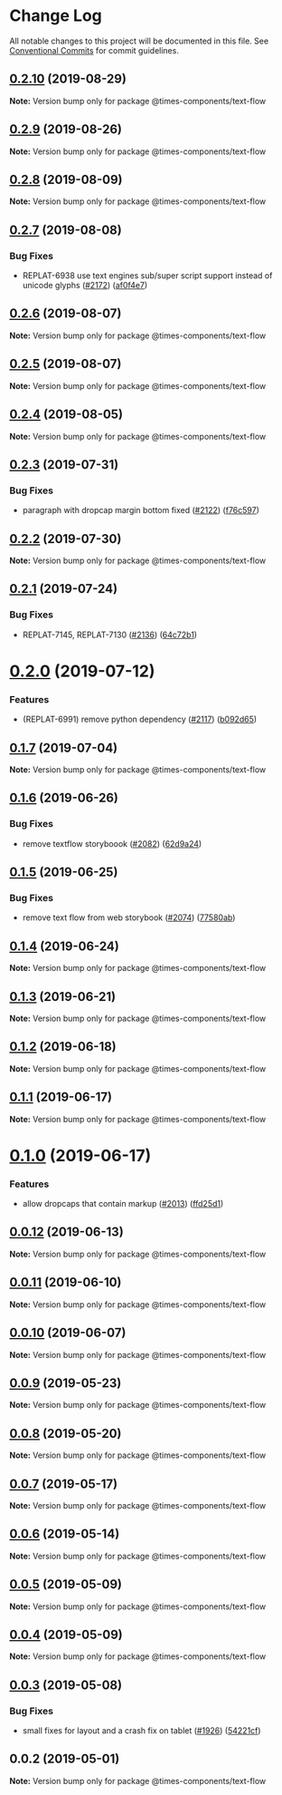 # Change Log

All notable changes to this project will be documented in this file.
See [Conventional Commits](https://conventionalcommits.org) for commit guidelines.

## [0.2.10](https://github.com/newsuk/times-components/compare/@times-components/text-flow@0.2.9...@times-components/text-flow@0.2.10) (2019-08-29)

**Note:** Version bump only for package @times-components/text-flow





## [0.2.9](https://github.com/newsuk/times-components/compare/@times-components/text-flow@0.2.8...@times-components/text-flow@0.2.9) (2019-08-26)

**Note:** Version bump only for package @times-components/text-flow





## [0.2.8](https://github.com/newsuk/times-components/compare/@times-components/text-flow@0.2.7...@times-components/text-flow@0.2.8) (2019-08-09)

**Note:** Version bump only for package @times-components/text-flow





## [0.2.7](https://github.com/newsuk/times-components/compare/@times-components/text-flow@0.2.6...@times-components/text-flow@0.2.7) (2019-08-08)


### Bug Fixes

* REPLAT-6938 use text engines sub/super script support instead of unicode glyphs ([#2172](https://github.com/newsuk/times-components/issues/2172)) ([af0f4e7](https://github.com/newsuk/times-components/commit/af0f4e7))





## [0.2.6](https://github.com/newsuk/times-components/compare/@times-components/text-flow@0.2.5...@times-components/text-flow@0.2.6) (2019-08-07)

**Note:** Version bump only for package @times-components/text-flow





## [0.2.5](https://github.com/newsuk/times-components/compare/@times-components/text-flow@0.2.4...@times-components/text-flow@0.2.5) (2019-08-07)

**Note:** Version bump only for package @times-components/text-flow





## [0.2.4](https://github.com/newsuk/times-components/compare/@times-components/text-flow@0.2.3...@times-components/text-flow@0.2.4) (2019-08-05)

**Note:** Version bump only for package @times-components/text-flow





## [0.2.3](https://github.com/newsuk/times-components/compare/@times-components/text-flow@0.2.2...@times-components/text-flow@0.2.3) (2019-07-31)


### Bug Fixes

* paragraph with dropcap margin bottom fixed ([#2122](https://github.com/newsuk/times-components/issues/2122)) ([f76c597](https://github.com/newsuk/times-components/commit/f76c597))





## [0.2.2](https://github.com/newsuk/times-components/compare/@times-components/text-flow@0.2.1...@times-components/text-flow@0.2.2) (2019-07-30)

**Note:** Version bump only for package @times-components/text-flow





## [0.2.1](https://github.com/newsuk/times-components/compare/@times-components/text-flow@0.2.0...@times-components/text-flow@0.2.1) (2019-07-24)


### Bug Fixes

* REPLAT-7145, REPLAT-7130 ([#2136](https://github.com/newsuk/times-components/issues/2136)) ([64c72b1](https://github.com/newsuk/times-components/commit/64c72b1))





# [0.2.0](https://github.com/newsuk/times-components/compare/@times-components/text-flow@0.1.7...@times-components/text-flow@0.2.0) (2019-07-12)


### Features

* (REPLAT-6991) remove python dependency ([#2117](https://github.com/newsuk/times-components/issues/2117)) ([b092d65](https://github.com/newsuk/times-components/commit/b092d65))





## [0.1.7](https://github.com/newsuk/times-components/compare/@times-components/text-flow@0.1.6...@times-components/text-flow@0.1.7) (2019-07-04)

**Note:** Version bump only for package @times-components/text-flow





## [0.1.6](https://github.com/newsuk/times-components/compare/@times-components/text-flow@0.1.5...@times-components/text-flow@0.1.6) (2019-06-26)


### Bug Fixes

* remove textflow storyboook ([#2082](https://github.com/newsuk/times-components/issues/2082)) ([62d9a24](https://github.com/newsuk/times-components/commit/62d9a24))





## [0.1.5](https://github.com/newsuk/times-components/compare/@times-components/text-flow@0.1.4...@times-components/text-flow@0.1.5) (2019-06-25)


### Bug Fixes

* remove text flow from web storybook ([#2074](https://github.com/newsuk/times-components/issues/2074)) ([77580ab](https://github.com/newsuk/times-components/commit/77580ab))





## [0.1.4](https://github.com/newsuk/times-components/compare/@times-components/text-flow@0.1.3...@times-components/text-flow@0.1.4) (2019-06-24)

**Note:** Version bump only for package @times-components/text-flow





## [0.1.3](https://github.com/newsuk/times-components/compare/@times-components/text-flow@0.1.2...@times-components/text-flow@0.1.3) (2019-06-21)

**Note:** Version bump only for package @times-components/text-flow





## [0.1.2](https://github.com/newsuk/times-components/compare/@times-components/text-flow@0.1.1...@times-components/text-flow@0.1.2) (2019-06-18)

**Note:** Version bump only for package @times-components/text-flow





## [0.1.1](https://github.com/newsuk/times-components/compare/@times-components/text-flow@0.1.0...@times-components/text-flow@0.1.1) (2019-06-17)

**Note:** Version bump only for package @times-components/text-flow





# [0.1.0](https://github.com/newsuk/times-components/compare/@times-components/text-flow@0.0.12...@times-components/text-flow@0.1.0) (2019-06-17)


### Features

* allow dropcaps that contain markup ([#2013](https://github.com/newsuk/times-components/issues/2013)) ([ffd25d1](https://github.com/newsuk/times-components/commit/ffd25d1))





## [0.0.12](https://github.com/newsuk/times-components/compare/@times-components/text-flow@0.0.11...@times-components/text-flow@0.0.12) (2019-06-13)

**Note:** Version bump only for package @times-components/text-flow





## [0.0.11](https://github.com/newsuk/times-components/compare/@times-components/text-flow@0.0.10...@times-components/text-flow@0.0.11) (2019-06-10)

**Note:** Version bump only for package @times-components/text-flow





## [0.0.10](https://github.com/newsuk/times-components/compare/@times-components/text-flow@0.0.9...@times-components/text-flow@0.0.10) (2019-06-07)

**Note:** Version bump only for package @times-components/text-flow





## [0.0.9](https://github.com/newsuk/times-components/compare/@times-components/text-flow@0.0.8...@times-components/text-flow@0.0.9) (2019-05-23)

**Note:** Version bump only for package @times-components/text-flow





## [0.0.8](https://github.com/newsuk/times-components/compare/@times-components/text-flow@0.0.7...@times-components/text-flow@0.0.8) (2019-05-20)

**Note:** Version bump only for package @times-components/text-flow





## [0.0.7](https://github.com/newsuk/times-components/compare/@times-components/text-flow@0.0.6...@times-components/text-flow@0.0.7) (2019-05-17)

**Note:** Version bump only for package @times-components/text-flow





## [0.0.6](https://github.com/newsuk/times-components/compare/@times-components/text-flow@0.0.5...@times-components/text-flow@0.0.6) (2019-05-14)

**Note:** Version bump only for package @times-components/text-flow





## [0.0.5](https://github.com/newsuk/times-components/compare/@times-components/text-flow@0.0.4...@times-components/text-flow@0.0.5) (2019-05-09)

**Note:** Version bump only for package @times-components/text-flow





## [0.0.4](https://github.com/newsuk/times-components/compare/@times-components/text-flow@0.0.3...@times-components/text-flow@0.0.4) (2019-05-09)

**Note:** Version bump only for package @times-components/text-flow





## [0.0.3](https://github.com/newsuk/times-components/compare/@times-components/text-flow@0.0.2...@times-components/text-flow@0.0.3) (2019-05-08)


### Bug Fixes

* small fixes for layout and a crash fix on tablet ([#1926](https://github.com/newsuk/times-components/issues/1926)) ([54221cf](https://github.com/newsuk/times-components/commit/54221cf))





## 0.0.2 (2019-05-01)

**Note:** Version bump only for package @times-components/text-flow
